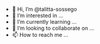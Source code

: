 - 👋 Hi, I’m @talitta-sossego
- 👀 I’m interested in ...
- 🌱 I’m currently learning ...
- 💞️ I’m looking to collaborate on ...
- 📫 How to reach me ...

<!---
talitta-sossego/talitta-sossego is a ✨ special ✨ repository because its `README.md` (this file) appears on your GitHub profile.
You can click the Preview link to take a look at your changes.
--->
